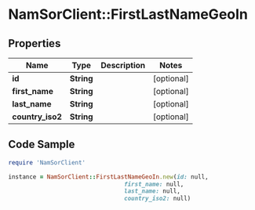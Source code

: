 # NamSorClient::FirstLastNameGeoIn

## Properties
Name | Type | Description | Notes
------------ | ------------- | ------------- | -------------
**id** | **String** |  | [optional] 
**first_name** | **String** |  | [optional] 
**last_name** | **String** |  | [optional] 
**country_iso2** | **String** |  | [optional] 

## Code Sample

```ruby
require 'NamSorClient'

instance = NamSorClient::FirstLastNameGeoIn.new(id: null,
                                 first_name: null,
                                 last_name: null,
                                 country_iso2: null)
```


